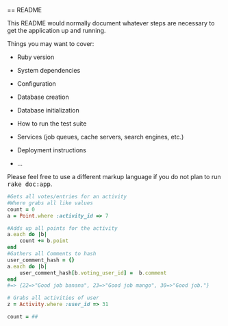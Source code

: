 == README

This README would normally document whatever steps are necessary to get the
application up and running.

Things you may want to cover:

* Ruby version

* System dependencies

* Configuration

* Database creation

* Database initialization

* How to run the test suite

* Services (job queues, cache servers, search engines, etc.)

* Deployment instructions

* ...


Please feel free to use a different markup language if you do not plan to run
<tt>rake doc:app</tt>.

```ruby
#Gets all votes/entries for an activity
#Where grabs all like values
count = 0
a = Point.where :activity_id => 7

#Adds up all points for the activity
a.each do |b|
	count += b.point
end
#Gathers all Comments to hash
user_comment_hash = {}
a.each do |b|
	user_comment_hash[b.voting_user_id] =  b.comment
end
#=> {22=>"Good job banana", 23=>"Good job mango", 30=>"Good job."}

# Grabs all activities of user
z = Activity.where :user_id => 31

count = ##
```
